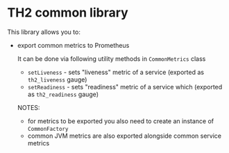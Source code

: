 # TH2 common library

This library allows you to:

* export common metrics to Prometheus
  
    It can be done via following utility methods in `CommonMetrics` class
    
    * `setLiveness` - sets "liveness" metric of a service (exported as `th2_liveness` gauge)
    * `setReadiness` - sets "readiness" metric of a service which (exported as `th2_readiness` gauge)
      
    NOTES:
     
    * for metrics to be exported you also need to create an instance of `CommonFactory`
    * common JVM metrics are also exported alongside common service metrics